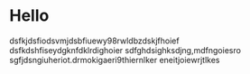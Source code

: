# Hello
dsfkjdsfiodsvmjdsbfiuewy98rwldbzdskjfhoief
dsfkdshfiseydgknfdklrdighoier
sdfghdsighksdjng,mdfngoiesro
sgfjdsngiuheriot.drmokigaeri9thiernlker
eneitjoiewrjtlkes

